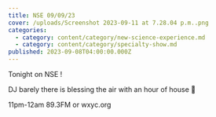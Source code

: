 ```yaml
---
title: NSE 09/09/23
cover: /uploads/Screenshot 2023-09-11 at 7.28.04 p.m..png
categories:
  - category: content/category/new-science-experience.md
  - category: content/category/specialty-show.md
published: 2023-09-08T04:00:00.000Z
---
```


Tonight on NSE !

DJ barely there is blessing the air with an hour of house 🙏

11pm-12am
89.3FM or wxyc.org
